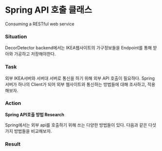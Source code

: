 # Spring API 호출 클래스
Consuming a RESTful web service

### **Situation**
DecorDetector backend에서는 IKEA웹사이트의 가구정보들을 Endpoint를 통해 받아와 가공하고 저장해야한다.



### **Task**
외부 IKEA서버와 서버대 서버로 통신을 하기 위해 외부 API 호출이 필요하다.
Spring서버가 하나의 Client가 되어 외부 웹사이트와 통신하는 방법들에 대해 조사하고, 적용해보자.

### **Action**

**Spring API호출 방법 Research**

Spring에서는 외부 api를 호출하기 위해 쓰는 다양한 방법들이 있다. 다음과 같은 다섯가지 방법들을 비교해보자.


### **Result**